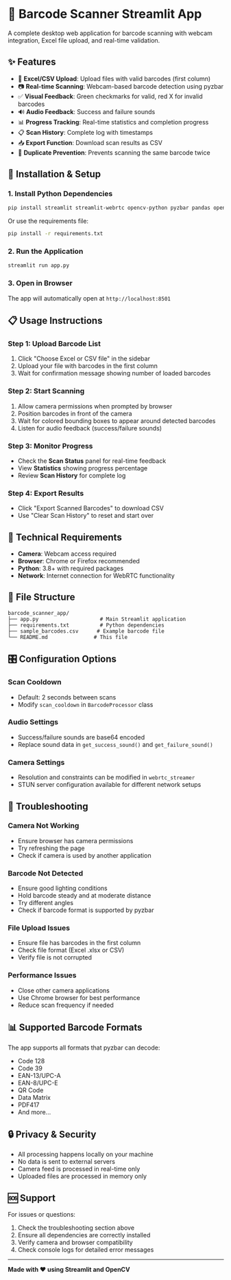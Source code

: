 # 📱 Barcode Scanner Streamlit App

A complete desktop web application for barcode scanning with webcam integration, Excel file upload, and real-time validation.

## ✨ Features

- 📁 **Excel/CSV Upload**: Upload files with valid barcodes (first column)
- 📷 **Real-time Scanning**: Webcam-based barcode detection using pyzbar
- ✅ **Visual Feedback**: Green checkmarks for valid, red X for invalid barcodes
- 🔊 **Audio Feedback**: Success and failure sounds
- 📊 **Progress Tracking**: Real-time statistics and completion progress
- 📋 **Scan History**: Complete log with timestamps
- 📥 **Export Function**: Download scan results as CSV
- 🎯 **Duplicate Prevention**: Prevents scanning the same barcode twice

## 🚀 Installation & Setup

### 1. Install Python Dependencies

```bash
pip install streamlit streamlit-webrtc opencv-python pyzbar pandas openpyxl av numpy
```

Or use the requirements file:

```bash
pip install -r requirements.txt
```

### 2. Run the Application

```bash
streamlit run app.py
```

### 3. Open in Browser

The app will automatically open at `http://localhost:8501`

## 📋 Usage Instructions

### Step 1: Upload Barcode List
1. Click "Choose Excel or CSV file" in the sidebar
2. Upload your file with barcodes in the first column
3. Wait for confirmation message showing number of loaded barcodes

### Step 2: Start Scanning
1. Allow camera permissions when prompted by browser
2. Position barcodes in front of the camera
3. Wait for colored bounding boxes to appear around detected barcodes
4. Listen for audio feedback (success/failure sounds)

### Step 3: Monitor Progress
- Check the **Scan Status** panel for real-time feedback
- View **Statistics** showing progress percentage
- Review **Scan History** for complete log

### Step 4: Export Results
- Click "Export Scanned Barcodes" to download CSV
- Use "Clear Scan History" to reset and start over

## 🔧 Technical Requirements

- **Camera**: Webcam access required
- **Browser**: Chrome or Firefox recommended
- **Python**: 3.8+ with required packages
- **Network**: Internet connection for WebRTC functionality

## 📂 File Structure

```
barcode_scanner_app/
├── app.py                    # Main Streamlit application
├── requirements.txt          # Python dependencies
├── sample_barcodes.csv      # Example barcode file
└── README.md               # This file
```

## 🎛️ Configuration Options

### Scan Cooldown
- Default: 2 seconds between scans
- Modify `scan_cooldown` in `BarcodeProcessor` class

### Audio Settings
- Success/failure sounds are base64 encoded
- Replace sound data in `get_success_sound()` and `get_failure_sound()`

### Camera Settings
- Resolution and constraints can be modified in `webrtc_streamer`
- STUN server configuration available for different network setups

## 🐛 Troubleshooting

### Camera Not Working
- Ensure browser has camera permissions
- Try refreshing the page
- Check if camera is used by another application

### Barcode Not Detected
- Ensure good lighting conditions
- Hold barcode steady and at moderate distance
- Try different angles
- Check if barcode format is supported by pyzbar

### File Upload Issues
- Ensure file has barcodes in the first column
- Check file format (Excel .xlsx or CSV)
- Verify file is not corrupted

### Performance Issues
- Close other camera applications
- Use Chrome browser for best performance
- Reduce scan frequency if needed

## 📊 Supported Barcode Formats

The app supports all formats that pyzbar can decode:
- Code 128
- Code 39
- EAN-13/UPC-A
- EAN-8/UPC-E
- QR Code
- Data Matrix
- PDF417
- And more...

## 🔒 Privacy & Security

- All processing happens locally on your machine
- No data is sent to external servers
- Camera feed is processed in real-time only
- Uploaded files are processed in memory only

## 🆘 Support

For issues or questions:
1. Check the troubleshooting section above
2. Ensure all dependencies are correctly installed
3. Verify camera and browser compatibility
4. Check console logs for detailed error messages

---

**Made with ❤️ using Streamlit and OpenCV**